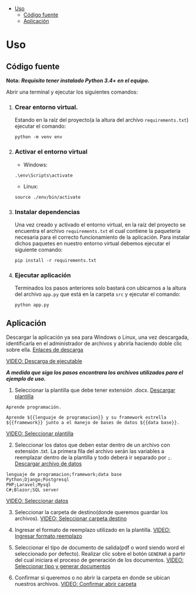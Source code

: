 * [Uso](#uso)
    * [Código fuente](#código-fuente)
    * [Aplicación](#aplicación)

# Uso

## Código fuente

**Nota:** ***Requisito tener instalado Python 3.4+ en el equipo.***

Abrir una terminal y ejecutar los siguientes comandos:

1. ### Crear entorno virtual.
    Estando en la raíz del proyecto(a la altura del archivo ```requirements.txt```) ejecutar el comando:
    ~~~
    python -m venv env
    ~~~

2. ### Activar el entorno virtual
    * Windows:
    ~~~
    .\env\Scripts\activate
    ~~~
    * Linux:
    ~~~
    source ./env/bin/activate
    ~~~

3. ### Instalar dependencias
    Una vez creado y activado el entorno virtual, en la raíz del proyecto se encuentra el archivo `requirements.txt` el cual contiene la paquetería necesaria para el correcto funcionamiento de la aplicación. Para instalar dichos paquetes en nuestro entorno virtual debemos ejecutar el siguiente comando:
    ~~~
    pip install -r requirements.txt
    ~~~

4. ### Ejecutar aplicación
    Terminados los pasos anteriores solo bastará con ubicarnos a la altura del archivo `app.py` que está en la carpeta `src` y ejecutar el comando:
    ~~~
    python app.py
    ~~~

## Aplicación
Descargar la aplicación ya sea para Windows o Linux, una vez descargada, identificarla en el administrador de archivos y abrirla haciendo doble clic sobre ella. [Enlaces de descarga](https://kurairantan.github.io/#proyectos)

[VIDEO: Descarga de ejecutable](https://res.cloudinary.com/di6mevrkr/video/upload/v1680243093/generador_documentos/descargar-ejecutable.webm)

__*A medida que siga los pasos encontrara los archivos utilizados para el ejemplo de uso.*__

1. Seleccionar la plantilla que debe tener extensión .docx. [Descargar plantilla](https://www.dropbox.com/s/lqqmcgembn6t60i/plantilla.docx?dl=0)

~~~
Aprende programación.

Aprende ${{lenguaje de programacion}} y su framework estrella ${{framework}} junto a el manejo de bases de datos ${{data base}}.
~~~
[VIDEO: Seleccionar plantilla](https://res.cloudinary.com/di6mevrkr/video/upload/v1680243087/generador_documentos/seleccionar-plantilla.webm)

2. Seleccionar los datos que deben estar dentro de un archivo con extensión .txt.
La primera fila del archivo serán las variables a reemplazar dentro de la plantilla y todo deberá ir separado por `;`. [Descargar archivo de datos](https://www.dropbox.com/s/wlzzhnomzs30z90/datos.txt?dl=0)
~~~
lenguaje de programacion;framework;data base
Python;Django;Postgresql
PHP;Laravel;Mysql
C#;Blazor;SQL server
~~~
[VIDEO: Seleccionar datos](https://res.cloudinary.com/di6mevrkr/video/upload/v1680243087/generador_documentos/seleccionar-datos.webm)

3. Seleccionar la carpeta de destino(donde queremos guardar los archivos).
[VIDEO: Seleccionar carpeta destino](https://res.cloudinary.com/di6mevrkr/video/upload/v1680243079/generador_documentos/seleccionar-salida.webm)

4. Ingresar el formato de reemplazo utilizado en la plantilla.
[VIDEO: Ingresar formato reemplazo](https://res.cloudinary.com/di6mevrkr/video/upload/v1680243078/generador_documentos/formato-reemplazo.webm)


5. Seleccionar el tipo de documento de salida(pdf o word siendo word el seleccionado por defecto).
Realizar clic sobre el botón `GENERAR` a partir del cual iniciara el proceso de generación de los documentos.
[VIDEO: Seleccionar tipo y generar documentos](https://res.cloudinary.com/di6mevrkr/video/upload/v1680243081/generador_documentos/generar.webm)


6. Confirmar si queremos o no abrir la carpeta en donde se ubican nuestros archivos.
[VIDEO: Confirmar abrir carpeta](https://res.cloudinary.com/di6mevrkr/video/upload/v1680243050/generador_documentos/abrir-resultado.webm)
